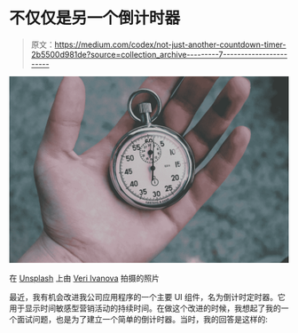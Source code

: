 # 不仅仅是另一个倒计时器

> 原文：<https://medium.com/codex/not-just-another-countdown-timer-2b5500d981de?source=collection_archive---------7----------------------->

![](img/d458928ce37f2060f93763d34efdd8d5.png)

在 [Unsplash](https://unsplash.com/?utm_source=unsplash&utm_medium=referral&utm_content=creditCopyText) 上由 [Veri Ivanova](https://unsplash.com/@veri_ivanova?utm_source=unsplash&utm_medium=referral&utm_content=creditCopyText) 拍摄的照片

最近，我有机会改进我公司应用程序的一个主要 UI 组件，名为倒计时定时器。它用于显示时间敏感型营销活动的持续时间。在做这个改进的时候，我想起了我的一个面试问题，也是为了建立一个简单的倒计时器。当时，我的回答是这样的: